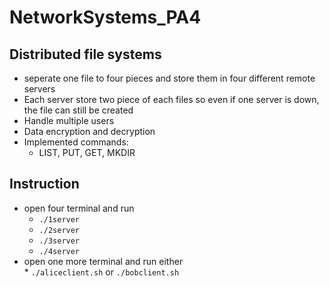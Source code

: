 # NetworkSystems_PA4

## Distributed file systems
  * seperate one file to four pieces and store them in four different remote servers
  * Each server store two piece of each files so even if one server is down, the file can still be created
  * Handle multiple users
  * Data encryption and decryption
  * Implemented commands:
    * LIST, PUT, GET, MKDIR
## Instruction
  * open four terminal and run 
    * `./1server`
    * `./2server`
    * `./3server`
    * `./4server`
  *  open one more terminal and run either\
    * `./aliceclient.sh` or `./bobclient.sh`
